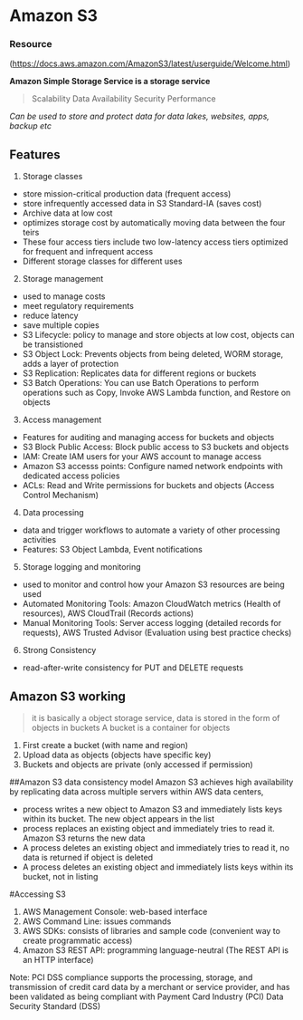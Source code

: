 # Amazon S3
### Resource
(https://docs.aws.amazon.com/AmazonS3/latest/userguide/Welcome.html)

**Amazon Simple Storage Service is a storage service**
> Scalability
> Data Availability
> Security
> Performance

*Can be used to store and protect data for data lakes, websites, apps, backup etc* 

## Features
1. Storage classes
- store mission-critical production data (frequent access)
- store infrequently accessed data in S3 Standard-IA (saves cost)
- Archive data at low cost
- optimizes storage cost by automatically moving data between the four teirs
- These four access tiers include two low-latency access tiers optimized for frequent and infrequent access
- Different storage classes for different uses

2. Storage management
- used to manage costs
- meet regulatory requirements
- reduce latency
- save multiple copies 
- S3 Lifecycle: policy to manage and store objects at low cost, objects can be transistioned
- S3 Object Lock: Prevents objects from being deleted, WORM storage, adds a layer of protection
- S3 Replication: Replicates data for different regions or buckets
- S3 Batch Operations: You can use Batch Operations to perform operations such as Copy, Invoke AWS Lambda function, and Restore on objects

3. Access management
- Features for auditing and managing access for buckets and objects
- S3 Block Public Access:  Block public access to S3 buckets and objects
- IAM: Create IAM users for your AWS account to manage access
- Amazon S3 accesss points:  Configure named network endpoints with dedicated access policies
- ACLs: Read and Write permissions for buckets and objects (Access Control Mechanism)

4. Data processing
- data and trigger workflows to automate a variety of other processing activities
- Features: S3 Object Lambda, Event notifications

5. Storage logging and monitoring
- used to monitor and control how your Amazon S3 resources are being used
- Automated Monitoring Tools: Amazon CloudWatch metrics (Health of resources), AWS CloudTrail (Records actions)
- Manual Monitoring Tools: Server access logging (detailed records for requests), AWS Trusted Advisor (Evaluation using best practice checks)

6. Strong Consistency
-  read-after-write consistency for PUT and DELETE requests

## Amazon S3 working
> it is basically a object storage service, data is stored in the form of objects in buckets
> A bucket is a container for objects

1. First create a bucket (with name and region)
2. Upload data as objects (objects have specific key)
3. Buckets and objects are private (only accessed if permission)

##Amazon S3 data consistency model
Amazon S3 achieves high availability by replicating data across multiple servers within AWS data centers,
- process writes a new object to Amazon S3 and immediately lists keys within its bucket. The new object appears in the list
-  process replaces an existing object and immediately tries to read it. Amazon S3 returns the new data
- A process deletes an existing object and immediately tries to read it, no data is returned if object is deleted
- A process deletes an existing object and immediately lists keys within its bucket, not in listing

#Accessing S3
1. AWS Management Console: web-based interface
2. AWS Command Line: issues commands
3. AWS SDKs: consists of libraries and sample code (convenient way to create programmatic access)
4. Amazon S3 REST API: programming language-neutral (The REST API is an HTTP interface)

Note: PCI DSS compliance 
supports the processing, storage, and transmission of credit card data by a merchant or service provider, and has been validated as being compliant with Payment Card Industry (PCI) Data Security Standard (DSS)

